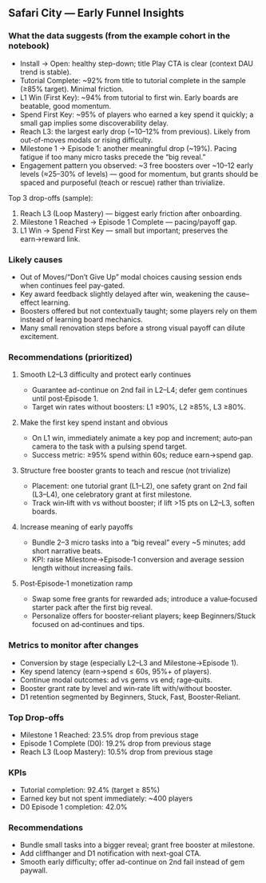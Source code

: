## Safari City — Early Funnel Insights

### What the data suggests (from the example cohort in the notebook)
- Install → Open: healthy step-down; title Play CTA is clear (context DAU trend is stable).
- Tutorial Complete: ~92% from title to tutorial complete in the sample (≥85% target). Minimal friction.
- L1 Win (First Key): ~94% from tutorial to first win. Early boards are beatable, good momentum.
- Spend First Key: ~95% of players who earned a key spend it quickly; a small gap implies some discoverability delay.
- Reach L3: the largest early drop (~10–12% from previous). Likely from out-of-moves modals or rising difficulty.
- Milestone 1 → Episode 1: another meaningful drop (~19%). Pacing fatigue if too many micro tasks precede the “big reveal.”
- Engagement pattern you observed: ~3 free boosters over ~10–12 early levels (≈25–30% of levels) — good for momentum, but grants should be spaced and purposeful (teach or rescue) rather than trivialize.

Top 3 drop-offs (sample):
1) Reach L3 (Loop Mastery) — biggest early friction after onboarding.
2) Milestone 1 Reached → Episode 1 Complete — pacing/payoff gap.
3) L1 Win → Spend First Key — small but important; preserves the earn→reward link.

### Likely causes
- Out of Moves/“Don’t Give Up” modal choices causing session ends when continues feel pay-gated.
- Key award feedback slightly delayed after win, weakening the cause–effect learning.
- Boosters offered but not contextually taught; some players rely on them instead of learning board mechanics.
- Many small renovation steps before a strong visual payoff can dilute excitement.

### Recommendations (prioritized)
1) Smooth L2–L3 difficulty and protect early continues
   - Guarantee ad-continue on 2nd fail in L2–L4; defer gem continues until post‑Episode 1.
   - Target win rates without boosters: L1 ≥90%, L2 ≥85%, L3 ≥80%.

2) Make the first key spend instant and obvious
   - On L1 win, immediately animate a key pop and increment; auto‑pan camera to the task with a pulsing spend target.
   - Success metric: ≥95% spend within 60s; reduce earn→spend gap.

3) Structure free booster grants to teach and rescue (not trivialize)
   - Placement: one tutorial grant (L1–L2), one safety grant on 2nd fail (L3–L4), one celebratory grant at first milestone.
   - Track win‑lift with vs without booster; if lift >15 pts on L2–L3, soften boards.

4) Increase meaning of early payoffs
   - Bundle 2–3 micro tasks into a “big reveal” every ~5 minutes; add short narrative beats.
   - KPI: raise Milestone→Episode‑1 conversion and average session length without increasing fails.

5) Post‑Episode‑1 monetization ramp
   - Swap some free grants for rewarded ads; introduce a value‑focused starter pack after the first big reveal.
   - Personalize offers for booster‑reliant players; keep Beginners/Stuck focused on ad‑continues and tips.

### Metrics to monitor after changes
- Conversion by stage (especially L2–L3 and Milestone→Episode 1).
- Key spend latency (earn→spend ≤ 60s, 95%+ of players).
- Continue modal outcomes: ad vs gems vs end; rage‑quits.
- Booster grant rate by level and win‑rate lift with/without booster.
- D1 retention segmented by Beginners, Stuck, Fast, Booster‑Reliant.

### Top Drop-offs

- Milestone 1 Reached: 23.5% drop from previous stage
- Episode 1 Complete (D0): 19.2% drop from previous stage
- Reach L3 (Loop Mastery): 10.5% drop from previous stage

### KPIs

- Tutorial completion: 92.4% (target ≥ 85%)
- Earned key but not spent immediately: ~400 players
- D0 Episode 1 completion: 42.0%

### Recommendations

- Bundle small tasks into a bigger reveal; grant free booster at milestone.
- Add cliffhanger and D1 notification with next-goal CTA.
- Smooth early difficulty; offer ad-continue on 2nd fail instead of gem paywall.